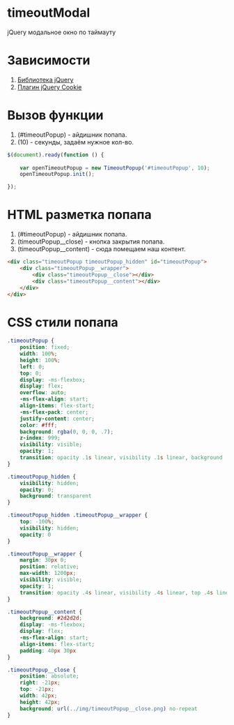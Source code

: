 # timeoutModal
jQuery модальное окно по таймауту

# Зависимости
1. <a href="https://jquery.com/download/" target="_blank">Библиотека jQuery</a>
2. <a href="https://plugins.jquery.com/cookie/" target="_blank">Плагин jQuery Cookie</a>

# Вызов функции
1. (#timeoutPopup) - айдишник попапа.
2. (10) - секунды, задаём нужное кол-во.

```javascript
$(document).ready(function () {
 
    var openTimeoutPopup = new TimeoutPopup('#timeoutPopup', 10);
    openTimeoutPopup.init();

});
```

# HTML разметка попапа
1. (#timeoutPopup) - айдишник попапа.
2. (timeoutPopup__close) - кнопка закрытия попапа.
3. (timeoutPopup__content) - сюда помещаем наш контент.
```html
<div class="timeoutPopup timeoutPopup_hidden" id="timeoutPopup"> 
    <div class="timeoutPopup__wrapper"> 
        <div class="timeoutPopup__close"></div> 
        <div class="timeoutPopup__content"></div> 
    </div> 
</div>
```

# СSS стили попапа
```css
.timeoutPopup {
    position: fixed;
    width: 100%;
    height: 100%;
    left: 0;
    top: 0;
    display: -ms-flexbox;
    display: flex;
    overflow: auto;
    -ms-flex-align: start;
    align-items: flex-start;
    -ms-flex-pack: center;
    justify-content: center;
    color: #fff;
    background: rgba(0, 0, 0, .7);
    z-index: 999;
    visibility: visible;
    opacity: 1;
    transition: opacity .1s linear, visibility .1s linear, background .1s linear
}

.timeoutPopup_hidden {
    visibility: hidden;
    opacity: 0;
    background: transparent
}

.timeoutPopup_hidden .timeoutPopup__wrapper {
    top: -100%;
    visibility: hidden;
    opacity: 0
}

.timeoutPopup__wrapper {
    margin: 30px 0;
    position: relative;
    max-width: 1200px;
    visibility: visible;
    opacity: 1;
    transition: opacity .4s linear, visibility .4s linear, top .4s linear
}

.timeoutPopup__content {
    background: #2d2d2d;
    display: -ms-flexbox;
    display: flex;
    -ms-flex-align: start;
    align-items: flex-start;
    padding: 40px 30px
}

.timeoutPopup__close {
    position: absolute;
    right: -21px;
    top: -21px;
    width: 42px;
    height: 42px;
    background: url(../img/timeoutPopup__close.png) no-repeat
}
```


